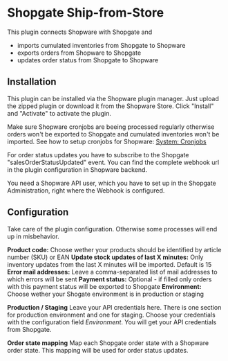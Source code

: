 # Shopgate Ship-from-Store

This plugin connects Shopware with Shopgate and

 - imports cumulated inventories from Shopgate to Shopware
 - exports orders from Shopware to Shopgate
 - updates order status from Shopgate to Shopware

## Installation

This plugin can be installed via the Shopware plugin manager. Just upload the zipped plugin or download it from the Shopware Store.
Click "Install" and "Activate" to activate the plugin.

Make sure Shopware cronjobs are beeing processed regularly otherwise orders won't be exported to Shopgate and cumulated inventories won't be imported. See how to setup cronjobs for Shopware: [System: Cronjobs](https://docs.shopware.com/de/shopware-5-de/einstellungen/system-cronjobs#cronjob-einrichten)

For order status updates you have to subscribe to the Shopgate "salesOrderStatusUpdated" event. You can find the complete webhook url in the plugin configuration in Shopware backend.

You need a Shopware API user, which you have to set up in the Shopgate Administration, right where the Webhook is configured.

## Configuration
Take care of the plugin configuration. Otherwise some processes will end up in misbehavior.

**Product code:** Choose wether your products should be identified by article number (SKU) or EAN
**Update stock updates of last X minutes:** Only inventory updates from the last X minutes will be imported. Default is 15
**Error mail addresses:** Leave a comma-separated list of mail addresses to which errors will be sent
**Payment status:** Optional - if filled only orders with this payment status will be exported to Shopgate
**Environment:** Choose wether your Shogate environment is in production or staging

**Production / Staging**
Leave your API credentials here. There is one section for production environment and one for staging. Choose your credentials with the configuration field *Environment*.
You will get your API credentials from Shopgate.

**Order state mapping**
Map each Shopgate order state with a Shopware order state. This mapping will be used for order status updates.
